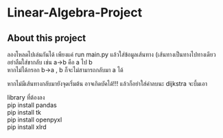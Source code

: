 # Linear-Algebra-Project
## About this project
ลองโหลดไปเล่นกันได้ เพียงแค่ run main.py แล้วใส่ข้อมูลเส้นทาง (เส้นทางเป็นทางไปทางเดียว อย่าลืมใส่ขากลับ เช่น a->b คือ a ไป b <br/>หากไม่ได้กรอก b->a , b ก็จะไม่สามารถกลับมา a ได้

หากไม่มีเส้นทางกลับมายังจุดเริ่มต้น อาจเกิดบัคได้!!! แล้วก็อย่าใส่ค่าลบนะ dijkstra จะบึ้มเอา <br/>

library ที่ต้องลง <br/>
pip install pandas <br/>
pip install tk <br/>
pip install openpyxl <br/>
pip install xlrd <br/>
